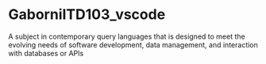 # GaborniITD103_vscode
A subject in contemporary query languages that is designed to meet the evolving needs of software development, data management, and interaction with databases or APIs
